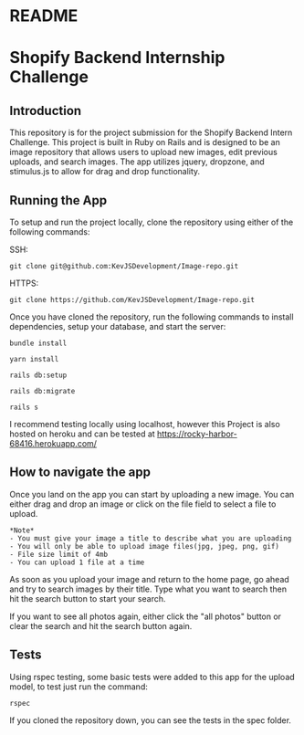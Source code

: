 # README

# Shopify Backend Internship Challenge
## Introduction
This repository is for the project submission for the Shopify Backend Intern Challenge. This project is built in Ruby on Rails and is designed to be an image repository that allows users to upload new images, edit previous uploads, and search images. The app utilizes jquery, dropzone, and stimulus.js to allow for drag and drop functionality.

## Running the App

To setup and run the project locally, clone the repository using either of the following commands:

SSH: 

    git clone git@github.com:KevJSDevelopment/Image-repo.git 

HTTPS:

    git clone https://github.com/KevJSDevelopment/Image-repo.git

Once you have cloned the repository, run the following commands to install dependencies, setup your database, and start the server: 

    bundle install

    yarn install

    rails db:setup

    rails db:migrate

    rails s

I recommend testing locally using localhost, however this Project is also hosted on heroku and can be tested at https://rocky-harbor-68416.herokuapp.com/

## How to navigate the app
Once you land on the app you can start by uploading a new image. You can either drag and drop an image or click on the file field to select a file to upload. 

    *Note*
    - You must give your image a title to describe what you are uploading
    - You will only be able to upload image files(jpg, jpeg, png, gif)
    - File size limit of 4mb
    - You can upload 1 file at a time

As soon as you upload your image and return to the home page, go ahead and try to search images by their title. Type what you want to search then hit the search button to start your search. 

If you want to see all photos again, either click the "all photos" button or clear the search and hit the search button again.

## Tests

Using rspec testing, some basic tests were added to this app for the upload model, to test just run the command:

    rspec

If you cloned the repository down, you can see the tests in the spec folder.